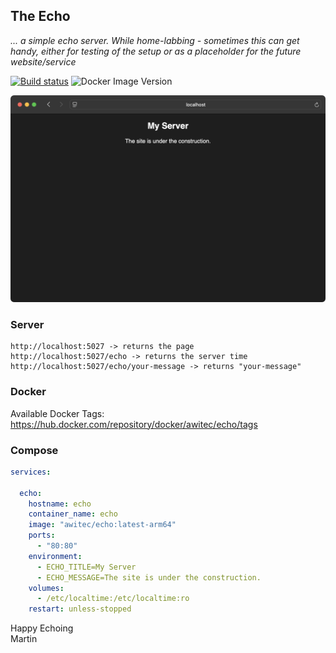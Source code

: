 ## The Echo

*... a simple echo server. While home-labbing - sometimes this can get handy, either for testing of the setup or as a placeholder for the future website/service*

[![Build status](https://awitec.visualstudio.com/Awitec/_apis/build/status/awitec.echo)](https://awitec.visualstudio.com/Awitec/_build/latest?definitionId=55)
![Docker Image Version](https://img.shields.io/docker/v/awitec/echo)

![logo](https://github.com/martinstanek/echo/blob/main/misc/page.png?raw=true)

### Server

```
http://localhost:5027 -> returns the page
http://localhost:5027/echo -> returns the server time
http://localhost:5027/echo/your-message -> returns "your-message"
```
### Docker

Available Docker Tags: https://hub.docker.com/repository/docker/awitec/echo/tags

### Compose

```yml
services:

  echo:
    hostname: echo
    container_name: echo
    image: "awitec/echo:latest-arm64"
    ports:
      - "80:80"
    environment:
      - ECHO_TITLE=My Server
      - ECHO_MESSAGE=The site is under the construction.
    volumes:
      - /etc/localtime:/etc/localtime:ro
    restart: unless-stopped
```

Happy Echoing\
Martin